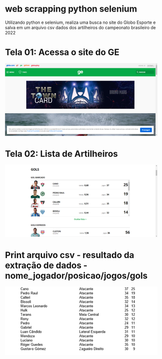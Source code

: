 # web scrapping python selenium
 Utilizando python e selenium, realiza uma busca no site do Globo Esporte e salva em um arquivo csv dados dos artilheiros do campeonato brasileiro de 2022
#
<h1>Tela 01: Acessa o site do GE</h1>
<img src="https://github.com/douglvv/web-scraping-python-selenium/blob/main/tela01.png?raw=true" alt="tela01 - página inicial ge" />
<br>
<h1>Tela 02: Lista de Artilheiros</h1>
<img src="https://github.com/douglvv/web-scraping-python-selenium/blob/main/tela02.png?raw=true" alt="tela02 - lista artilheiros" />
<br>
<h1>Print arquivo csv - resultado da extração de dados - nome_jogador/posicao/jogos/gols</h1>
<img src="https://github.com/douglvv/web-scraping-python-selenium/blob/main/print_lista_artilhieros_csv.png?raw=true" alt="print resultado extração dos dados" />




